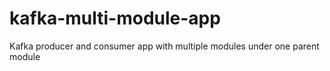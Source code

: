 # kafka-multi-module-app
Kafka producer and consumer app with multiple modules under one parent module
